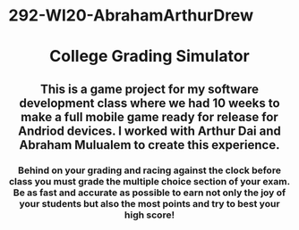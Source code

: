 # 292-WI20-AbrahamArthurDrew
<h1 align="center">College Grading Simulator</h1>
<h2 align="center">This is a game project for my software development class where we had 10 weeks to make a full mobile game ready for release for Andriod devices.
I worked with Arthur Dai and Abraham Mulualem to create this experience.</h2>
<h3 align="center">Behind on your grading and racing against the clock before class you must grade the multiple choice section of your exam. Be as fast and accurate as possible to earn not only the joy of your students but also the most points and try to best your high score!</h3>
